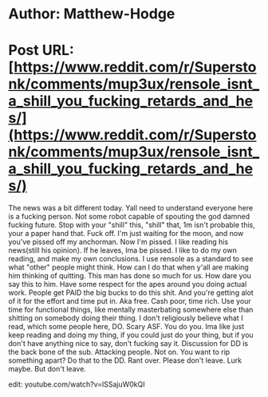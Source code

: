 # Author: Matthew-Hodge
# Post URL: [https://www.reddit.com/r/Superstonk/comments/mup3ux/rensole_isnt_a_shill_you_fucking_retards_and_hes/](https://www.reddit.com/r/Superstonk/comments/mup3ux/rensole_isnt_a_shill_you_fucking_retards_and_hes/)


The news was a bit different today. Yall need to understand everyone here is a fucking person. Not some robot capable of spouting the god damned fucking future. Stop with your "shill" this, "shill" that, 1m isn't probable this, your a paper hand that. Fuck off. I'm just waiting for the moon, and now you've pissed off my anchorman. Now I'm pissed. I like reading his news(still his opinion). If he leaves, Ima be pissed. I like to do my own reading, and make my own conclusions. I use rensole as a standard to see what "other" people might think. How can I do that when y'all are making him thinking of quitting. This man has done so much for us. How dare you say this to him. Have some respect for the apes around you doing actual work. People get PAID the big bucks to do this shit. And you're getting alot of it for the effort and time put in. Aka free. Cash poor, time rich. Use your time for functional things, like mentally masterbating somewhere else than shitting on somebody doing their thing.  I don't religiously believe what I read, which some people here, DO. Scary ASF. You do you. Ima like just keep reading and doing my thing, if you could just do your thing, but if  you don't have anything nice to say, don't fucking say it. Discussion for DD is the back bone of the sub. Attacking people. Not on. You want to rip something apart? Do that to the DD. Rant over. Please don't leave. Lurk maybe. But don't leave.

edit: youtube.com/watch?v=lSSajuW0kQI